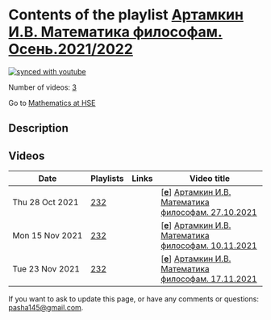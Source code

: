# Contents of the playlist [Артамкин И.В. Математика философам. Осень.2021/2022](https://www.youtube.com/playlist?list=PLq3E5oubNNoDfXakYCTAXW0BpykbBZnlf)

[![synced with youtube](https://img.shields.io/github/last-commit/mathphysschool/mathphysschool.github.io/autoupdate1?label=synced%20with%20youtube)](https://github.com/mathphysschool/mathphysschool.github.io/commits/autoupdate1)

Number of videos: [3](#videos)

Go to [Mathematics at HSE](../README.md)

## Description



## Videos

|Date|Playlists|Links|Video title|
|---|---|---|---|
| Thu&nbsp;28&nbsp;Oct&nbsp;2021 | [232](../playlists/232 "Артамкин И.В. Математика философам. Осень.2021/2022") |  | [[**e**](https://studio.youtube.com/video/bC6g8aevKao/edit "Edit")] [Артамкин И.В. Математика философам. 27.10.2021](https://www.youtube.com/watch?v=bC6g8aevKao&list=PLq3E5oubNNoDfXakYCTAXW0BpykbBZnlf) |
| Mon&nbsp;15&nbsp;Nov&nbsp;2021 | [232](../playlists/232 "Артамкин И.В. Математика философам. Осень.2021/2022") |  | [[**e**](https://studio.youtube.com/video/iZPnLgEuAKY/edit "Edit")] [Артамкин И.В. Математика философам. 10.11.2021](https://www.youtube.com/watch?v=iZPnLgEuAKY&list=PLq3E5oubNNoDfXakYCTAXW0BpykbBZnlf) |
| Tue&nbsp;23&nbsp;Nov&nbsp;2021 | [232](../playlists/232 "Артамкин И.В. Математика философам. Осень.2021/2022") |  | [[**e**](https://studio.youtube.com/video/ldeLwxj7WHc/edit "Edit")] [Артамкин И.В. Математика философам. 17.11.2021](https://www.youtube.com/watch?v=ldeLwxj7WHc&list=PLq3E5oubNNoDfXakYCTAXW0BpykbBZnlf) |


 If you want to ask to update this page, or have any comments or questions: <pasha145@gmail.com>.